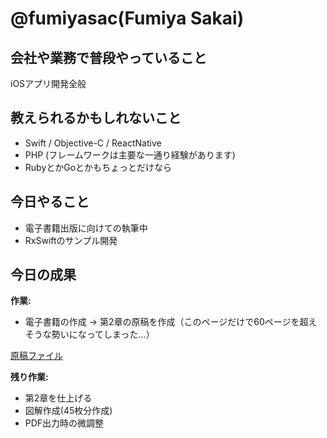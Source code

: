 # @fumiyasac(Fumiya Sakai)

## 会社や業務で普段やっていること

iOSアプリ開発全般

## 教えられるかもしれないこと

+ Swift / Objective-C / ReactNative
+ PHP (フレームワークは主要な一通り経験があります)
+ RubyとかGoとかもちょっとだけなら

## 今日やること

+ 電子書籍出版に向けての執筆中
+ RxSwiftのサンプル開発

## 今日の成果

__作業:__

+ 電子書籍の作成 → 第2章の原稿を作成（このページだけで60ページを超えそうな勢いになってしまった...）

[原稿ファイル](https://github.com/fumiyasac/2nd_ios_ui_recipe_book)

__残り作業:__

+ 第2章を仕上げる
+ 図解作成(45枚分作成)
+ PDF出力時の微調整
